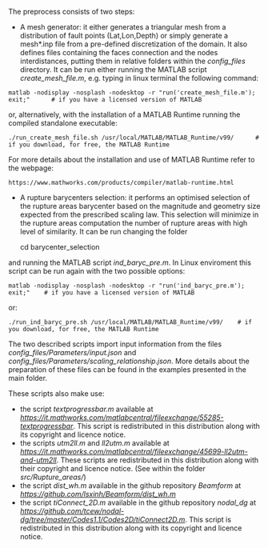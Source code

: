 The preprocess consists of two steps:

   - A mesh generator: it either generates a triangular mesh from a distribution of fault points (Lat,Lon,Depth) or simply generate a mesh*.inp file from a pre-defined discretization of the domain. It also defines files containing the faces connection and the nodes interdistances, putting them in relative folders within the *config_files* directory. It can be run either running the MATLAB script *create_mesh_file.m*, e.g. typing in linux terminal the following command:

    matlab -nodisplay -nosplash -nodesktop -r "run('create_mesh_file.m'); exit;"      # if you have a licensed version of MATLAB
    
or, alternatively, with the installation of a MATLAB Runtime running the compiled standalone executable:

    ./run_create_mesh_file.sh /usr/local/MATLAB/MATLAB_Runtime/v99/      # if you download, for free, the MATLAB Runtime
   
For more details about the installation and use of MATLAB Runtime refer to the webpage:     
    
    https://www.mathworks.com/products/compiler/matlab-runtime.html
    
    
 - A rupture barycenters selection: it performs an optimised selection of the rupture areas barycenter based on the magnitude and geometry size expected from the prescribed scaling law. This selection will minimize in the rupture areas computation the number of rupture areas with high level of similarity. It can be run changing the folder

    cd barycenter_selection
    
 and running the MATLAB script *ind_baryc_pre.m*. In Linux enviroment this script can be run again with the two possible options:
 
    matlab -nodisplay -nosplash -nodesktop -r "run('ind_baryc_pre.m'); exit;"    # if you have a licensed version of MATLAB

or:

    ./run_ind_baryc_pre.sh /usr/local/MATLAB/MATLAB_Runtime/v99/    # if you download, for free, the MATLAB Runtime
    

The two described scripts import input information from the files *config_files/Parameters/input.json* and *config_files/Parameters/scaling_relationship.json*. More details about the preparation of these files can be found in the examples presented in the main folder.

These scripts also make use:
 - the script *textprogressbar.m* available at *https://it.mathworks.com/matlabcentral/fileexchange/55285-textprogressbar*. This script is redistributed in this distribution along with its copyright and licence notice.
 - the scripts *utm2ll.m* and *ll2utm.m* available at *https://it.mathworks.com/matlabcentral/fileexchange/45699-ll2utm-and-utm2ll*. These scripts are redistributed in this distribution along with their copyright and licence notice. (See within the folder *src/Rupture_areas/*)
 - the script *dist_wh.m* available in the github repository *Beamform* at *https://github.com/lsxinh/Beamform/dist_wh.m*
 - the script *tiConnect_2D.m* available in the github repository *nodal_dg* at *https://github.com/tcew/nodal-dg/tree/master/Codes1.1/Codes2D/tiConnect2D.m*. This script is redistributed in this distribution along with its copyright and licence notice.
